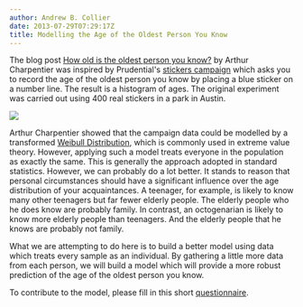 ```yaml
---
author: Andrew B. Collier
date: 2013-07-29T07:29:17Z
title: Modelling the Age of the Oldest Person You Know
---
```


The blog post [How old is the oldest person you know?](http://freakonometrics.hypotheses.org/7079)&nbsp;by Arthur Charpentier was inspired by Prudential's&nbsp;[stickers campaign](http://www.youtube.com/watch?v=axofdNHh9DQ)&nbsp;which asks you to record the age of the oldest person you know by placing a blue sticker on a number line. The result is a histogram of ages. The original experiment was carried out using 400 real stickers in a park in Austin.

<!--more-->

<img src="/img/2013/07/OldestPerson.jpg">

Arthur Charpentier showed that the campaign data could be modelled by a transformed [Weibull Distribution](http://en.wikipedia.org/wiki/Weibull_distribution), which is commonly used in extreme value theory. However, applying such a model treats everyone in the population as exactly the same. This is generally the approach adopted in standard statistics. However, we can probably do a lot better. It stands to reason that personal circumstances should have a significant influence over the age distribution of your acquaintances. A teenager, for example, is likely to know many other teenagers but far fewer elderly people. The elderly people who he does know are probably family. In contrast, an octogenarian is likely to know more elderly people than teenagers. And the elderly people that he knows are probably not family.

What we are attempting to do here is to build a better model using data which treats every sample as an individual. By gathering a little more data from each person, we will build a model which will provide a more robust prediction of the age of the oldest person you know.

To contribute to the model, please fill in this short [questionnaire](https://docs.google.com/forms/d/1Puwu5xXilYOwG_v4Va_1GnseQkGsvQFb4wN-uac17Ks/viewform).

